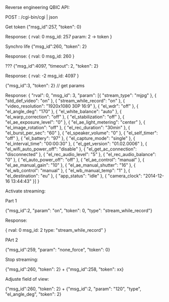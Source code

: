 Reverse engineering QBIC API:

POST : /cgi-bin/cgi | json



Get token
{"msg_id":257, "token": 0}

Response:
{
rval: 0
msg_id: 257
param: 2 -> token
}


Synchro life
{"msg_id":260, "token": 2}

Response:
{
rval: 0
msg_id: 260
}


???
{"msg_id":4097, "timeout": 2, "token": 2}

Response:
{
rval: -2
msg_id: 4097
}


{"msg_id":3, "token": 2} // get params

Response:
{
    "rval": 0,
    "msg_id": 3,
    "param": [{
        "stream_type": "mjpg"
    }, {
        "std_def_video": "on"
    }, {
        "stream_while_record": "on"
    }, {
        "video_resolution": "1920x1080 30P 16:9"
    }, {
        "el_wdr": "off"
    }, {
        "el_angle_deg": "170"
    }, {
        "el_white_balance": "auto"
    }, {
        "el_warp_correction": "off"
    }, {
        "el_stabilization": "off"
    }, {
        "el_ae_exposure_level": "0"
    }, {
        "el_ae_light_metering": "center"
    }, {
        "el_image_rotation": "off"
    }, {
        "el_rec_duration": "30min"
    }, {
        "el_burst_per_sec": "60"
    }, {
        "el_speaker_volume": "0"
    }, {
        "el_self_timer": "off"
    }, {
        "el_battery": "97"
    }, {
        "el_capture_mode": "single"
    }, {
        "el_interval_time": "00:00:30"
    }, {
        "el_get_version": "01.02.0006"
    }, {
        "el_wifi_auto_power_off": "disable"
    }, {
        "el_get_ac_connection": "disconnected"
    }, {
        "el_rec_audio_level": "5"
    }, {
        "el_rec_audio_balance": "0"
    }, {
        "el_auto_power_off": "off"
    }, {
        "el_ae_control": "manual"
    }, {
        "el_ae_manual_gain": "10"
    }, {
        "el_ae_manual_shutter": "16"
    }, {
        "el_wb_control": "manual"
    }, {
        "el_wb_manual_temp": "1"
    }, {
        "el_destination": "eu"
    }, {
        "app_status": "idle"
    }, {
        "camera_clock": "2014-12-16 13:44:43"
    }]
}



Activate streaming:

Part 1

{"msg_id":2, "param": "on", "token": 0, "type": "stream_while_record"}

Response: 

{
rval: 0
msg_id: 2
type: "stream_while_record"
}

PArt 2

{"msg_id":259, "param": "none_force", "token": 0}



Stop streaming:

{"msg_id":260, "token": 2}
+
{"msg_id":258, "token": xx}



Adjuste field of view:

{"msg_id":260, "token": 2}
+
{"msg_id":2, "param": "120", "type", "el_angle_deg", "token": 2}

